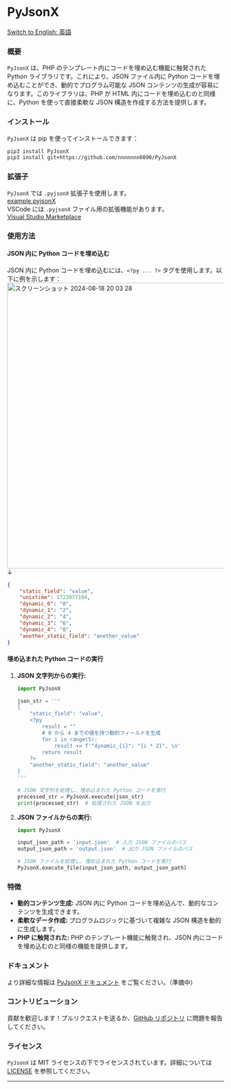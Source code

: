# PyJsonX

[Switch to English: 英語](https://github.com/nnnnnnn0090/PyJsonX/blob/main/README.md)

### 概要

`PyJsonX` は、PHP のテンプレート内にコードを埋め込む機能に触発された Python ライブラリです。これにより、JSON ファイル内に Python コードを埋め込むことができ、動的でプログラム可能な JSON コンテンツの生成が容易になります。このライブラリは、PHP が HTML 内にコードを埋め込むのと同様に、Python を使って直接柔軟な JSON 構造を作成する方法を提供します。

### インストール

`PyJsonX` は pip を使ってインストールできます：

```bash
pip3 install PyJsonX
pip3 install git+https://github.com/nnnnnnn0090/PyJsonX
```

### 拡張子

`PyJsonX` では `.pyjsonX` 拡張子を使用します。  
[example.pyjsonX](https://github.com/nnnnnnn0090/PyJsonX/blob/main/PyJsonX/test/example.pyjsonX)  
VSCode には `.pyjsonX` ファイル用の拡張機能があります。  
[Visual Studio Marketplace](https://marketplace.visualstudio.com/items?itemName=nnnnnnn0090.pyjsonX)

### 使用方法

#### JSON 内に Python コードを埋め込む

JSON 内に Python コードを埋め込むには、`<?py ... ?>` タグを使用します。以下に例を示します：
<img width="663" alt="スクリーンショット 2024-08-18 20 03 28" src="https://github.com/user-attachments/assets/13b19e38-40ce-4450-b697-298dbeb1aa33">  
↓
```json
{
    "static_field": "value",
    "unixtime": 1723977194,
    "dynamic_0": "0",
    "dynamic_1": "2",
    "dynamic_2": "4",
    "dynamic_3": "6",
    "dynamic_4": "8",
    "another_static_field": "another_value"
}
```

#### 埋め込まれた Python コードの実行

1. **JSON 文字列からの実行:**

    ```python
    import PyJsonX

    json_str = '''
    {
        "static_field": "value",
        <?py
            result = ""
            # 0 から 4 までの値を持つ動的フィールドを生成
            for i in range(5):
                result += f'"dynamic_{i}": "{i * 2}", \n'
            return result
        ?>
        "another_static_field": "another_value"
    }
    '''

    # JSON 文字列を処理し、埋め込まれた Python コードを実行
    processed_str = PyJsonX.execute(json_str)
    print(processed_str)  # 処理された JSON を出力
    ```

2. **JSON ファイルからの実行:**

    ```python
    import PyJsonX

    input_json_path = 'input.json'  # 入力 JSON ファイルのパス
    output_json_path = 'output.json'  # 出力 JSON ファイルのパス

    # JSON ファイルを処理し、埋め込まれた Python コードを実行
    PyJsonX.execute_file(input_json_path, output_json_path)
    ```

### 特徴

- **動的コンテンツ生成:** JSON 内に Python コードを埋め込んで、動的なコンテンツを生成できます。
- **柔軟なデータ作成:** プログラムロジックに基づいて複雑な JSON 構造を動的に生成します。
- **PHP に触発された:** PHP のテンプレート機能に触発され、JSON 内にコードを埋め込むのと同様の機能を提供します。

### ドキュメント

より詳細な情報は [PyJsonX ドキュメント](https://github.com/nnnnnnn0090/PyJsonX) をご覧ください。（準備中）

### コントリビューション

貢献を歓迎します！プルリクエストを送るか、[GitHub リポジトリ](https://github.com/nnnnnnn0090/PyJsonX) に問題を報告してください。

### ライセンス

`PyJsonX` は MIT ライセンスの下でライセンスされています。詳細については [LICENSE](https://github.com/nnnnnnn0090/PyJsonX/blob/main/LICENSE) を参照してください。

---
